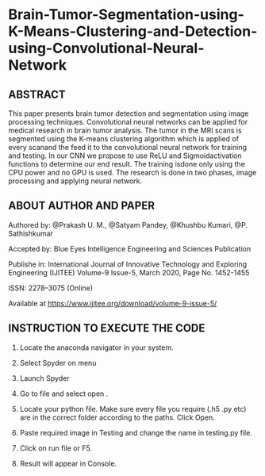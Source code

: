 # Brain-Tumor-Segmentation-using-K-Means-Clustering-and-Detection-using-Convolutional-Neural-Network

## ABSTRACT

This paper presents brain tumor detection and segmentation using image processing techniques. Convolutional neural networks can be applied for medical research in brain tumor analysis. The tumor in the MRI scans is segmented using the K-means clustering algorithm which is applied of every scanand the feed it to the convolutional neural network for training and testing. In our CNN we propose to use ReLU and Sigmoidactivation functions to determine our end result. The training isdone only using the CPU power and no GPU is used. The research is done in two phases, image processing and applying neural network.

## ABOUT AUTHOR AND PAPER

Authored by: @Prakash U. M., @Satyam Pandey, @Khushbu Kumari, @P. Sathishkumar

Accepted by: Blue Eyes Intelligence Engineering and Sciences Publication

Publishe in: International Journal of Innovative Technology and Exploring Engineering (IJITEE) Volume-9 Issue-5, March 2020, Page No. 1452-1455

ISSN: 2278–3075 (Online)

Available at https://www.ijitee.org/download/volume-9-issue-5/

## INSTRUCTION TO EXECUTE THE CODE 
1.	Locate the anaconda navigator in your system. 

2.	Select Spyder on menu 
  
3.	Launch Spyder  
  
4.	Go to file and select open  . 

5.	Locate your python file. Make sure every file you require (.h5 .py etc) are in the correct folder according to the paths. Click Open.

6.	Paste required image in Testing and change the name in testing.py file.  

7.	Click on run file or F5.  

8.	Result will appear in Console.   

